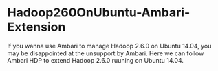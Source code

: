 # Hadoop260OnUbuntu-Ambari-Extension
If you wanna use Ambari to manage Hadoop 2.6.0 on Ubuntu 14.04, you may be disappointed at the unsupport by Ambari. Here we can follow Ambari HDP to extend Hadoop 2.6.0 ruuning on Ubuntu 14.04.  
